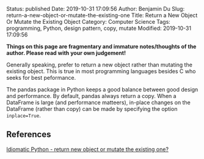 Status: published
Date: 2019-10-31 17:09:56
Author: Benjamin Du
Slug: return-a-new-object-or-mutate-the-existing-one
Title: Return a New Object Or Mutate the Existing Object
Category: Computer Science
Tags: programming, Python, design pattern, copy, mutate
Modified: 2019-10-31 17:09:56

**Things on this page are fragmentary and immature notes/thoughts of the author. Please read with your own judgement!**

Generally speaking,
prefer to return a new object rather than mutating the existing object.
This is true in most programming languages besides C who seeks for best peformance.


The pandas package in Python keeps a good balance between good design and performance.
By default, 
pandas always return a copy.
When a DataFrame is large (and performance matteers),
in-place changes on the DataFrame (rather than copy) can be made by specifying the option `inplace=True`.


## References

[Idiomatic Python - return new object or mutate the existing one?](https://www.reddit.com/r/learnpython/comments/2931ph/idiomatic_python_return_new_object_or_mutate_the/)
